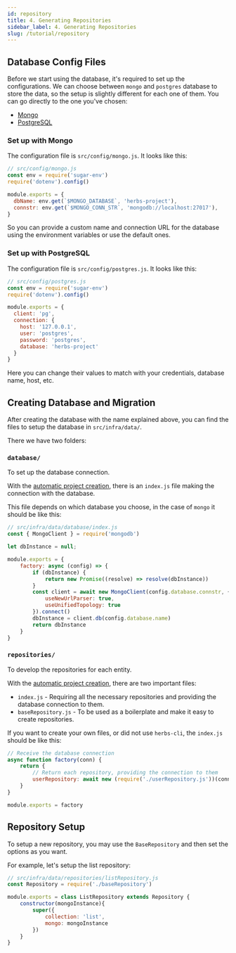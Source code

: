 ```yaml
---
id: repository
title: 4. Generating Repositories
sidebar_label: 4. Generating Repositories
slug: /tutorial/repository
---
```


## Database Config Files

Before we start using the database, it's required to set up the configurations. We can choose between `mongo` and `postgres` database to store the data, so the setup is slightly different for each one of them. You can go directly to the one you've chosen:

- [Mongo](https://mongodb.com)
- [PostgreSQL](https://www.postgresql.org)

### Set up with Mongo

The configuration file is `src/config/mongo.js`. It looks like this:

```js
// src/config/mongo.js
const env = require('sugar-env')
require('dotenv').config()

module.exports = {
  dbName: env.get(`$MONGO_DATABASE`, 'herbs-project'),
  connstr: env.get(`$MONGO_CONN_STR`, 'mongodb://localhost:27017'),
}
```

So you can provide a custom name and connection URL for the database using the environment variables or use the default ones.

### Set up with PostgreSQL

The configuration file is `src/config/postgres.js`. It looks like this:

```js
// src/config/postgres.js
const env = require('sugar-env')
require('dotenv').config()

module.exports = {
  client: 'pg',
  connection: {
    host: '127.0.0.1',
    user: 'postgres',
    password: 'postgres',
    database: 'herbs-project'
  }
}
```

Here you can change their values to match with your credentials, database name, host, etc.

## Creating Database and Migration

After creating the database with the name explained above, you can find the files to setup the database in `src/infra/data/`.

There we have two folders:

### `database/`

To set up the database connection.

With the [automatic project creation](/docs/tutorial/new-project), there is an `index.js` file making the connection with the database.

This file depends on which database you choose, in the case of `mongo` it should be like this:

```js
// src/infra/data/database/index.js
const { MongoClient } = require('mongodb')

let dbInstance = null;

module.exports = {
    factory: async (config) => {
        if (dbInstance) {
            return new Promise((resolve) => resolve(dbInstance))
        }
        const client = await new MongoClient(config.database.connstr, {
            useNewUrlParser: true,
            useUnifiedTopology: true
        }).connect()
        dbInstance = client.db(config.database.name)
        return dbInstance
    }
}
```

### `repositories/`

To develop the repositories for each entity.

With the [automatic project creation](/docs/tutorial/new-project), there are two important files:

- `index.js` - Requiring all the necessary repositories and providing the database connection to them.
- `baseRepository.js` - To be used as a boilerplate and make it easy to create repositories.

If you want to create your own files, or did not use `herbs-cli`, the `index.js` should be like this:

```js
// Receive the database connection
async function factory(conn) {
    return {
        // Return each repository, providing the connection to them
        userRepository: await new (require('./userRepository.js'))(conn)
    }
}

module.exports = factory
```

## Repository Setup

To setup a new repository, you may use the `BaseRepository` and then set the options as you want.

For example, let's setup the list repository:

```js
// src/infra/data/repositories/listRepository.js
const Repository = require('./baseRepository')

module.exports = class ListRepository extends Repository {
    constructor(mongoInstance){
        super({ 
            collection: 'list',  
            mongo: mongoInstance  
        })
    }
}
```
